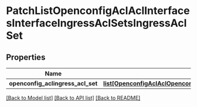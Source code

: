 # PatchListOpenconfigAclAclInterfacesInterfaceIngressAclSetsIngressAclSet

## Properties
Name | Type | Description | Notes
------------ | ------------- | ------------- | -------------
**openconfig_aclingress_acl_set** | [**list[OpenconfigAclAclOpenconfigaclaclInterfacesIngressaclsetsIngressaclset]**](OpenconfigAclAclOpenconfigaclaclInterfacesIngressaclsetsIngressaclset.md) |  | [optional] 

[[Back to Model list]](../README.md#documentation-for-models) [[Back to API list]](../README.md#documentation-for-api-endpoints) [[Back to README]](../README.md)


